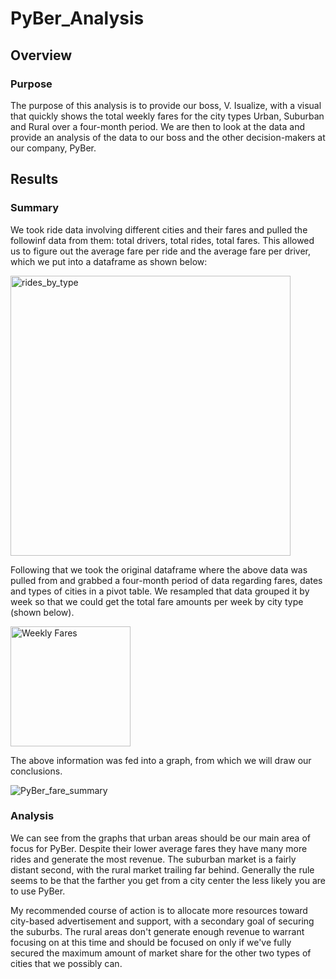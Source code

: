 # PyBer_Analysis

## Overview

### Purpose

The purpose of this analysis is to provide our boss, V. Isualize, with a visual that quickly shows the total weekly fares for the city types Urban, Suburban and Rural over a four-month period. We are then to look at the data and provide an analysis of the data to our boss and the other decision-makers at our company, PyBer.

## Results

### Summary

We took ride data involving different cities and their fares and pulled the followinf data from them: total drivers, total rides, total fares. This allowed us to figure out the average fare per ride and the average fare per driver, which we put into a dataframe as shown below:

<img width="448" alt="rides_by_type" src="https://user-images.githubusercontent.com/105998378/178126292-7731aac5-0d61-43ac-8738-83f3af4de152.png">

Following that we took the original dataframe where the above data was pulled from and grabbed a four-month period of data regarding fares, dates and types of cities in a pivot table. We resampled that data grouped it by week so that we could get the total fare amounts per week by city type (shown below).

<img width="192" alt="Weekly Fares" src="https://user-images.githubusercontent.com/105998378/178126377-e58e96bd-4c55-474e-8e92-05bad160d060.png">

The above information was fed into a graph, from which we will draw our conclusions. 

![PyBer_fare_summary](https://user-images.githubusercontent.com/105998378/178126433-aeea3604-d0cf-427c-bcaa-8597d7cbe942.png)

### Analysis

We can see from the graphs that urban areas should be our main area of focus for PyBer. Despite their lower average fares they have many more rides and generate the most revenue. The suburban market is a fairly distant second, with the rural market trailing far behind. Generally the rule seems to be that the farther you get from a city center the less likely you are to use PyBer.

My recommended course of action is to allocate more resources toward city-based advertisement and support, with a secondary goal of securing the suburbs. The rural areas don't generate enough revenue to warrant focusing on at this time and should be focused on only if we've fully secured the maximum amount of market share for the other two types of cities that we possibly can. 
